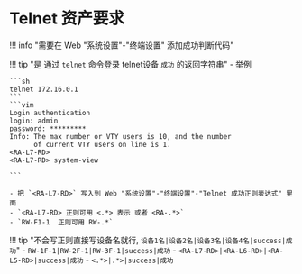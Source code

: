 # Telnet 资产要求

!!! info "需要在 Web "系统设置"-"终端设置" 添加成功判断代码"

!!! tip "是 通过 `telnet` 命令登录 telnet设备 `成功` 的返回字符串"
    - 举例
    
    ```sh
    telnet 172.16.0.1
    ```
    ```vim
    Login authentication  
    login: admin  
    password: *********  
    Info: The max number or VTY users is 10, and the number  
          of current VTY users on line is 1.  
    <RA-L7-RD>
    <RA-L7-RD> system-view

    ```

    - 把 `<RA-L7-RD>` 写入到 Web "系统设置"-"终端设置"-"Telnet 成功正则表达式" 里面
    - `<RA-L7-RD> 正则可用 <.*> 表示 或者 <RA-.*>`
    - `RW-F1-1  正则可用 RW-.*`

!!! tip "不会写正则直接写设备名就行, `设备1名|设备2名|设备3名|设备4名|success|成功`"
    - `RW-1F-1|RW-2F-1|RW-3F-1|success|成功`
    - `<RA-L7-RD>|<RA-L6-RD>|<RA-L5-RD>|success|成功`
    - `<.*>|.*>|success|成功`
